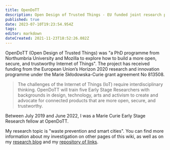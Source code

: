 ```yaml
---
title: OpenDoTT
description: Open Design of Trusted Things - EU funded joint research project (Northumbria University + Mozilla Foundation)
published: true
date: 2023-07-10T19:23:54.954Z
tags: 
editor: markdown
dateCreated: 2021-11-23T18:52:26.082Z
---
```


OpenDoTT (Open Design of Trusted Things) was "a PhD programme from Northumbria University and Mozilla to explore how to build a more open, secure, and trustworthy Internet of Things". The project has received funding from the European Union’s Horizon 2020 research and innovation programme under the Marie Skłodowska-Curie grant agreement No 813508.

> The challenges of the Internet of Things (IoT) require interdisciplinary thinking. OpenDoTT will train five Early Stage Researchers with backgrounds in design, technology, arts and activism to create and advocate for connected products that are more open, secure, and trustworthy.

Between July 2019 and June 2022, I was a Marie Curie Early Stage Research fellow at OpenDoTT.


My research topic is "waste prevention and smart cities". You can find more information about my investigation on other pages of this wiki, as well as on my [research blog](https://is.efeefe.me/opendott) and my [repository of links](https://links.efeefe.me/?searchtags=opendott).
